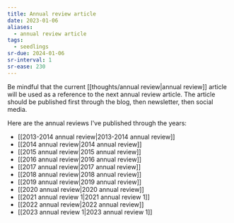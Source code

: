 ```yaml
---
title: Annual review article
date: 2023-01-06
aliases:
  - annual review article
tags:
  - seedlings
sr-due: 2024-01-06
sr-interval: 1
sr-ease: 230
---
```

Be mindful that the current [[thoughts/annual review|annual review]] article will be used as a reference to the next annual review article. The article should be published first through the blog, then newsletter, then social media.

Here are the annual reviews I've published through the years:
- [[2013-2014 annual review|2013-2014 annual review]]
- [[2014 annual review|2014 annual review]]
- [[2015 annual review|2015 annual review]]
- [[2016 annual review|2016 annual review]]
- [[2017 annual review|2017 annual review]]
- [[2018 annual review|2018 annual review]]
- [[2019 annual review|2019 annual review]]
- [[2020 annual review|2020 annual review]]
- [[2021 annual review 1|2021 annual review 1]]
- [[2022 annual review|2022 annual review]]
- [[2023 annual review 1|2023 annual review 1]]
